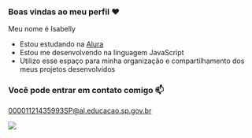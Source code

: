 ### Boas vindas ao meu perfil ❤️

Meu nome é Isabelly
- Estou estudando na [Alura](https://www.alura.com.br)
- Estou me desenvolvendo na linguagem JavaScript
- Utilizo esse espaço para minha organização e compartilhamento dos meus projetos desenvolvidos

### Você pode entrar em contato comigo 📫

00001121435993SP@al.educacao.sp.gov.br


![](https://media.tenor.com/zlfKjNcBP4cAAAAi/very-good.gif)
